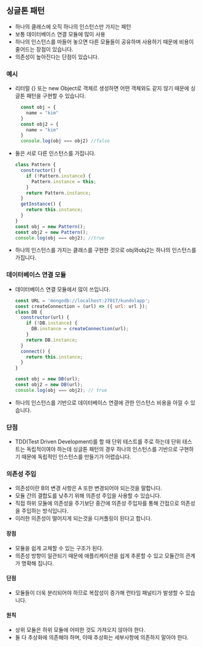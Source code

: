 ## 싱글톤 패턴

- 하나의 클래스에 오직 하나의 인스턴스만 가지는 패턴
- 보통 데이터베이스 연결 모듈에 많이 사용
- 하나의 인스턴스를 마들어 놓으면 다른 모듈들이 공유하며 사용하기 때문에 비용이 줄어드는 장점이 있습니다.
- 의존성이 높아진다는 단점이 있습니다.

### 예시

- 리터럴 {} 또는 new Object로 객체르 생성하면 어떤 객체와도 같지 않기 때문에 싱글톤 패턴을 구현할 수 있습니다.
  ```js
    const obj = {
      name = "kim"
    }
    const obj2 = {
      name = "kim"
    }
    console.log(obj === obj2) //false
  ```
- 둘은 서로 다른 인스턴스를 가집니다.
  ```js
  class Pattern {
    constructor() {
      if (!Pattern.instance) {
        Pattern.instance = this;
      }
      return Pattern.instance;
    }
    getInstance() {
      return this.instance;
    }
  }
  const obj = new Pattern();
  const obj2 = new Pattern();
  console.log(obj === obj2); //true
  ```
- 하나의 인스턴스를 가지는 클래스를 구현한 것으로 obj와obj2는 하나의 인스턴스를 가집니다.

### 데이터베이스 연결 모듈

- 데이터베이스 연결 모듈에서 많이 쓰입니다.

  ```js
  const URL = 'mongodb://localhost:27017/kundolapp';
  const createConnection = (url) => ({ url: url });
  class DB {
    constructor(url) {
      if (!DB.instance) {
        DB.instance = createConnection(url);
      }
      return DB.instance;
    }
    connect() {
      return this.instance;
    }
  }

  const obj = new DB(url);
  const obj2 = new DB(url);
  console.log(obj === obj2); // true
  ```

- 하나의 인스턴스를 기반으로 데이터베이스 연결에 관한 인스턴스 비용을 아낄 수 있습니다.

### 단점

- TDD(Test Driven Development)를 할 때 단위 테스트를 주로 하는데 단위 테스트는 독립적이여야 하는데 싱글톤 패턴의 경우 하나의 인스턴스를 기반으로 구현하기 때문에 독립적인 인스턴스를 만들기가 어렵습니다.

### 의존성 주입

- 의존성이란 B의 변경 사항은 A 또한 변경되어야 되는것을 말합니다.
- 모듈 간의 결합도를 낮추기 위해 의존성 주입을 사용할 수 있습니다.
- 직접 하위 모듈에 의존성을 주기보단 중간에 의존성 주입자를 통해 간접으로 의존성을 주입하는 방식입니다.
- 이러한 의존성이 떨어지게 되는것을 디커플링이 된다고 합니다.

#### 장점

- 모듈을 쉽게 교체할 수 있는 구조가 된다.
- 의존성 방향이 일관되기 때문에 애플리케이션을 쉽게 추론할 수 있고 모듈간의 관계가 명확해 집니다.

#### 단점

- 모듈들이 더욱 분리되어야 하므로 복잡성이 증가해 런타임 패널티가 발생할 수 있습니다.

#### 원칙

- 상위 모듈은 하위 모듈에 어떠한 것도 가져오지 않아야 한다.
- 둘 다 추상화에 의존해야 하며, 이때 추상화는 세부사항에 의존하지 말아야 한다.
